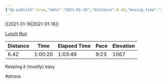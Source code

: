 ```yaml
---
{"dg-publish":true,"date":"2021-01-16","distance":6.42,"moving_time":"1:00:20","elapsed_time":"1:03:49","pace":"9:23","total_elevation_gain":1067,"url":"https://www.strava.com/activities/4632461356","permalink":"/01-personal/strava/2021-01-16-lunch-run/","dgPassFrontmatter":true}
---
```



[[2021-01-16\|2021-01-16]]

[Lunch Run](https://www.strava.com/activities/4632461356)

| Distance | Time    | Elapsed Time | Pace | Elevation |
| -------- | ------- | ------------ | ---- | --------- |
| 6.42     | 1:00:20 | 1:03:49      | 9:23 | 1067      |


Keeping it (mostly) easy

#strava
